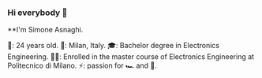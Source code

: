### Hi everybody 👋

**I'm Simone Asnaghi.

🎂: 24 years old.
🏡: Milan, Italy.
🎓: Bachelor degree in Electronics Engineering.
👨‍🎓: Enrolled in the master course of Electronics Engineering at Politecnico di Milano.
⚡️: passion for 🏎 and 🏀.
